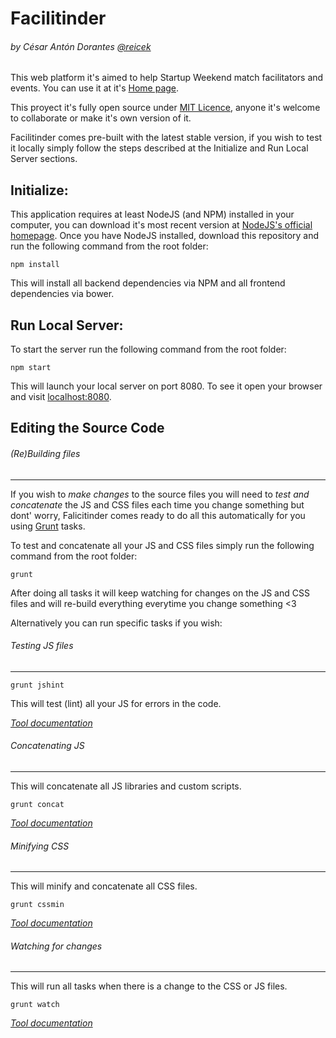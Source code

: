 Facilitinder
============
###### by César Antón Dorantes <a href="https://twitter.com/reicek">@reicek</a>

This web platform it's aimed to help Startup Weekend match facilitators and events. You can use it at it's [Home page](https://facilitinder.firebaseapp.com/).

This proyect it's fully open source under [MIT Licence](LICENSE), anyone it's welcome to collaborate or make it's own version of it.

Facilitinder comes pre-built with the latest stable version, if you wish to test it locally simply follow the steps described at the Initialize and Run Local Server sections.

Initialize:
-----------

This application requires at least NodeJS (and NPM) installed in your computer, you can download it's most recent version at [NodeJS's official homepage](https://nodejs.org/). Once you have NodeJS installed, download this repository and run the following command from the root folder:


```
npm install
```

This will install all backend dependencies via NPM and all frontend dependencies via bower.

Run Local Server:
-----------------

To start the server run the following command from the root folder:

```
npm start
```

This will launch your local server on port 8080. To see it open your browser and visit [localhost:8080](http://localhost:8080).

Editing the Source Code
-----------------------
###### (Re)Building files
-------------------------

If you wish to *make changes* to the source files you will need to *test and concatenate* the JS and CSS files each time you change something but dont' worry, Falicitinder comes ready to do all this automatically for you using [Grunt](gruntjs.com) tasks.

To test and concatenate all your JS and CSS files simply run the following command from the root folder:

```
grunt
```

After doing all tasks it will keep watching for changes on the JS and CSS files and will re-build everything everytime you change something <3

Alternatively you can run specific tasks if you wish:

###### Testing JS files
-----------------------

```
grunt jshint
```

This will test (lint) all your JS for errors in the code.

*[Tool documentation](https://github.com/gruntjs/grunt-contrib-jshint)*

###### Concatenating JS
-----------------------

This will concatenate all JS libraries and custom scripts.

```
grunt concat
```

*[Tool documentation](https://github.com/gruntjs/grunt-contrib-concat)*

###### Minifying CSS
--------------------

This will minify and concatenate all CSS files.

```
grunt cssmin
```

*[Tool documentation](https://github.com/gruntjs/grunt-contrib-cssmin)*

###### Watching for changes
---------------------------

This will run all tasks when there is a change to the CSS or JS files.

```
grunt watch
```

*[Tool documentation](https://github.com/gruntjs/grunt-contrib-watch)*